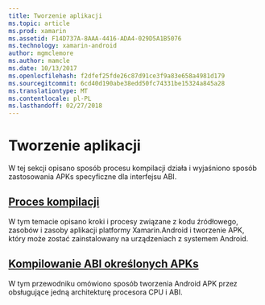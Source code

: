 ```yaml
---
title: Tworzenie aplikacji
ms.topic: article
ms.prod: xamarin
ms.assetid: F14D737A-8AAA-4416-ADA4-029D5A1B5076
ms.technology: xamarin-android
author: mgmclemore
ms.author: mamcle
ms.date: 10/13/2017
ms.openlocfilehash: f2dfef25fde26c87d91ce3f9a83e658a4981d179
ms.sourcegitcommit: 6cd40d190abe38edd50fc74331be15324a845a28
ms.translationtype: MT
ms.contentlocale: pl-PL
ms.lasthandoff: 02/27/2018
---
```

# <a name="building-apps"></a>Tworzenie aplikacji

W tej sekcji opisano sposób procesu kompilacji działa i wyjaśniono sposób zastosowania APKs specyficzne dla interfejsu ABI.



##  <a name="build-processandroiddeploy-testbuilding-appsbuild-processmd"></a>[Proces kompilacji](~/android/deploy-test/building-apps/build-process.md)

W tym temacie opisano kroki i procesy związane z kodu źródłowego, zasobów i zasoby aplikacji platformy Xamarin.Android i tworzenie APK, który może zostać zainstalowany na urządzeniach z systemem Android.


##  <a name="building-abi-specific-apksandroiddeploy-testbuilding-appsabi-specific-apksmd"></a>[Kompilowanie ABI określonych APKs](~/android/deploy-test/building-apps/abi-specific-apks.md)

W tym przewodniku omówiono sposób tworzenia Android APK przez obsługujące jedną architekturę procesora CPU i ABI.
